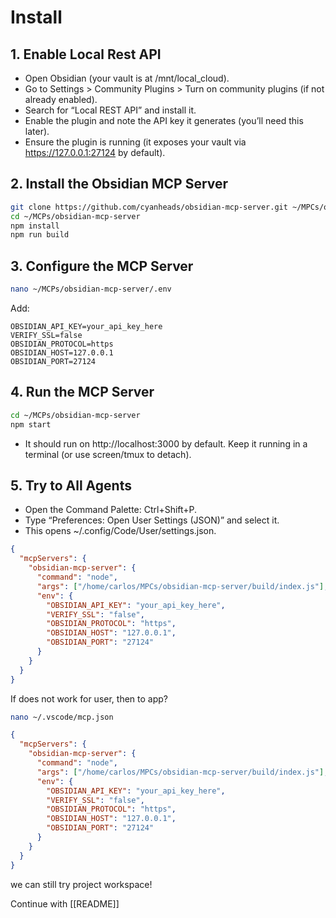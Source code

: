 # Install

## 1. Enable Local Rest API

- Open Obsidian (your vault is at /mnt/local_cloud).
- Go to Settings > Community Plugins > Turn on community plugins (if not already enabled).
- Search for “Local REST API” and install it.
- Enable the plugin and note the API key it generates (you’ll need this later).
- Ensure the plugin is running (it exposes your vault via https://127.0.0.1:27124 by default).


## 2. Install the Obsidian MCP Server

```bash
git clone https://github.com/cyanheads/obsidian-mcp-server.git ~/MPCs/obsidian-mcp-server
cd ~/MCPs/obsidian-mcp-server
npm install
npm run build
```

## 3. Configure the MCP Server

```bash
nano ~/MCPs/obsidian-mcp-server/.env
```

Add:

```text
OBSIDIAN_API_KEY=your_api_key_here
VERIFY_SSL=false
OBSIDIAN_PROTOCOL=https
OBSIDIAN_HOST=127.0.0.1
OBSIDIAN_PORT=27124
```

## 4. Run the MCP Server

```bash
cd ~/MCPs/obsidian-mcp-server
npm start
```

- It should run on http://localhost:3000 by default. Keep it running in a terminal (or use screen/tmux to detach).

## 5. Try to All Agents

- Open the Command Palette: Ctrl+Shift+P.
- Type “Preferences: Open User Settings (JSON)” and select it.
- This opens ~/.config/Code/User/settings.json.

```json
{
  "mcpServers": {
    "obsidian-mcp-server": {
      "command": "node",
      "args": ["/home/carlos/MPCs/obsidian-mcp-server/build/index.js"],
      "env": {
        "OBSIDIAN_API_KEY": "your_api_key_here",
        "VERIFY_SSL": "false",
        "OBSIDIAN_PROTOCOL": "https",
        "OBSIDIAN_HOST": "127.0.0.1",
        "OBSIDIAN_PORT": "27124"
      }
    }
  }
}
```

If does not work for user, then to app?

```bash
nano ~/.vscode/mcp.json
```

```json
{
  "mcpServers": {
    "obsidian-mcp-server": {
      "command": "node",
      "args": ["/home/carlos/MPCs/obsidian-mcp-server/build/index.js"],
      "env": {
        "OBSIDIAN_API_KEY": "your_api_key_here",
        "VERIFY_SSL": "false",
        "OBSIDIAN_PROTOCOL": "https",
        "OBSIDIAN_HOST": "127.0.0.1",
        "OBSIDIAN_PORT": "27124"
      }
    }
  }
}
```

we can still try project workspace!

Continue with [[README]]
